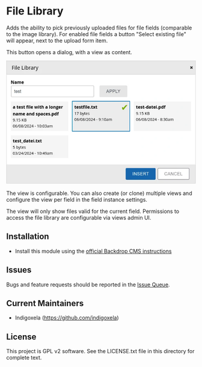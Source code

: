 # File Library

Adds the ability to pick previously uploaded files for file fields (comparable
to the image library). For enabled file fields a button "Select
existing file" will appear, next to the upload form item.

This button opens a dialog, with a view as content.

![Screenshot of the dialog with a file selected](https://raw.githubusercontent.com/backdrop-contrib/file_library/1.x-1.x/screenshots/file-library-dialog.webp)

The view is configurable. You can also create (or clone) multiple views and
configure the view per field in the field instance settings.

The view will only show files valid for the current field. Permissions to
access the file library are configurable via views admin UI.

## Installation

- Install this module using the
  [official Backdrop CMS instructions](https://docs.backdropcms.org/documentation/extend-with-modules)

## Issues

Bugs and feature requests should be reported in the
[Issue Queue](https://github.com/backdrop-contrib/file_library/issues).

## Current Maintainers

- Indigoxela (https://github.com/indigoxela)

## License

This project is GPL v2 software. See the LICENSE.txt file in this directory for complete text.
